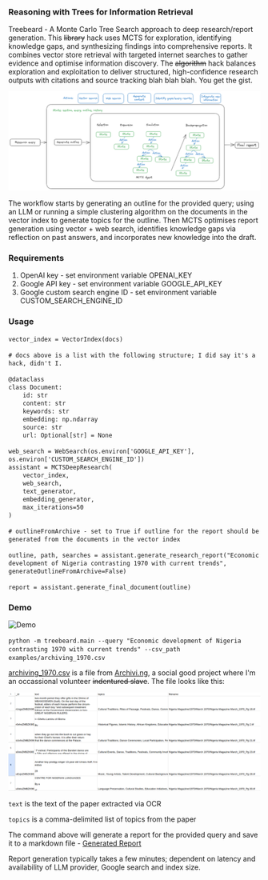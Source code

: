 ### Reasoning with Trees for Information Retrieval

Treebeard - A Monte Carlo Tree Search approach to deep research/report generation. This ~~library~~ hack uses MCTS for exploration, identifying knowledge gaps, and synthesizing findings into comprehensive reports. It combines vector store retrieval with targeted internet searches to gather evidence and optimise information discovery. The ~~algorithm~~ hack balances exploration and exploitation to deliver structured, high-confidence research outputs with citations and source tracking blah blah blah. You get the gist.

<img src="assets/MCTS-RAG.png">

The workflow starts by generating an outline for the provided query; using an LLM or running a simple clustering algorithm on the documents in the vector index to generate topics for the outline. Then MCTS optimises report generation using vector + web search, identifies knowledge gaps via reflection on past answers, and incorporates new knowledge into the draft.

### Requirements

1. OpenAI key - set environment variable OPENAI_KEY
2. Google API key - set environment variable GOOGLE_API_KEY
3. Google custom search engine ID - set environment variable CUSTOM_SEARCH_ENGINE_ID

### Usage
```
vector_index = VectorIndex(docs)

# docs above is a list with the following structure; I did say it's a hack, didn't I.

@dataclass
class Document:
    id: str
    content: str
    keywords: str
    embedding: np.ndarray
    source: str
    url: Optional[str] = None

web_search = WebSearch(os.environ['GOOGLE_API_KEY'], os.environ['CUSTOM_SEARCH_ENGINE_ID'])
assistant = MCTSDeepResearch(
    vector_index, 
    web_search,
    text_generator, 
    embedding_generator,
    max_iterations=50
)

# outlineFromArchive - set to True if outline for the report should be generated from the documents in the vector index

outline, path, searches = assistant.generate_research_report("Economic development of Nigeria contrasting 1970 with current trends", generateOutlineFromArchive=False)

report = assistant.generate_final_document(outline)
```

### Demo

![Demo](assets/demo.gif)

`python -m treebeard.main --query "Economic development of Nigeria contrasting 1970 with current trends" --csv_path examples/archiving_1970.csv`

[archiving_1970.csv](examples/archiving_1970.csv) is a file from <a href="https://archivi.ng">Archivi.ng</a>, a social good project where I'm an occassional volunteer ~~indentured slave~~. The file looks like this:

<img src="assets/data-sample.png">

`text` is the text of the paper extracted via OCR

`topics` is a comma-delimited list of topics from the paper

The command above will generate a report for the provided query and save it to a markdown file - [Generated Report](examples/Economic%20development%20of%20Nigeria%20contrasting%201970%20with%20current%20trends_report.md)

Report generation typically takes a few minutes; dependent on latency and availability of LLM provider, Google search and index size.